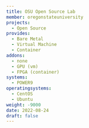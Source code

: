 ```yaml
---
title: OSU Open Source Lab
member: oregonstateuniversity
projects:
  - Open Source
provides:
  - Bare Metal
  - Virtual Machine
  - Container
addons:
  - none
  - GPU (vm)
  - FPGA (container)
systems:
  - POWER9
operatingsystems:
  - CentOS
  - Ubuntu
weight: -9000
date: 2022-08-24
draft: false
---
```


